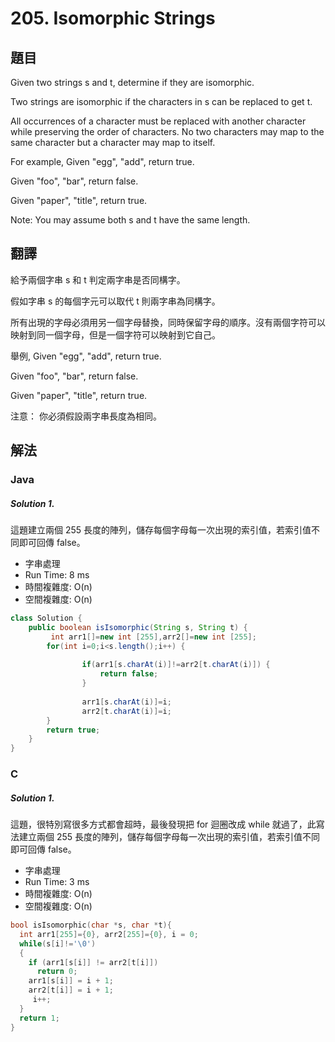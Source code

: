 # 205. Isomorphic Strings

## 題目

Given two strings s and t, determine if they are isomorphic.

Two strings are isomorphic if the characters in s can be replaced to get t.

All occurrences of a character must be replaced with another character while preserving the order of characters. No two characters may map to the same character but a character may map to itself.

For example,
Given "egg", "add", return true.

Given "foo", "bar", return false.

Given "paper", "title", return true.

Note:
You may assume both s and t have the same length.

## 翻譯

給予兩個字串 s 和 t 判定兩字串是否同構字。

假如字串 s 的每個字元可以取代 t 則兩字串為同構字。


所有出現的字母必須用另一個字母替換，同時保留字母的順序。沒有兩個字符可以映射到同一個字母，但是一個字符可以映射到它自己。

舉例,
Given "egg", "add", return true.

Given "foo", "bar", return false.

Given "paper", "title", return true.

注意：
你必須假設兩字串長度為相同。


## 解法

### Java

##### Solution 1.

這題建立兩個 255 長度的陣列，儲存每個字母每一次出現的索引值，若索引值不同即可回傳 false。

- 字串處理
- Run Time: 8 ms
- 時間複雜度: O(n)
- 空間複雜度: O(n)

```java
class Solution {
    public boolean isIsomorphic(String s, String t) {
         int arr1[]=new int [255],arr2[]=new int [255];
        for(int i=0;i<s.length();i++) {
        		
        		if(arr1[s.charAt(i)]!=arr2[t.charAt(i)]) {
        			return false;
        		}
        		
        		arr1[s.charAt(i)]=i;
        		arr2[t.charAt(i)]=i;
        }
        return true;
    }
}
```

### C

##### Solution 1.

這題，很特別寫很多方式都會超時，最後發現把 for 迴圈改成 while 就過了，此寫法建立兩個 255 長度的陣列，儲存每個字母每一次出現的索引值，若索引值不同即可回傳 false。

- 字串處理
- Run Time: 3 ms
- 時間複雜度: O(n)
- 空間複雜度: O(n)

```c
bool isIsomorphic(char *s, char *t){
  int arr1[255]={0}, arr2[255]={0}, i = 0;
  while(s[i]!='\0')
  {
    if (arr1[s[i]] != arr2[t[i]])
      return 0;
    arr1[s[i]] = i + 1;
    arr2[t[i]] = i + 1;
     i++;
  }
  return 1;
}

```